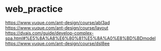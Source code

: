 # web_practice
https://www.yuque.com/ant-design/course/abl3ad
https://www.yuque.com/ant-design/course/layout
https://dvajs.com/guide/develop-complex-spa.html#%E5%8A%A8%E6%80%81%E5%8A%A0%E8%BD%BDmodel
https://www.yuque.com/ant-design/course/dsl8ee
